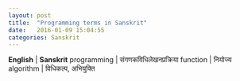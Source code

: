 ```yaml
---
layout: post
title:  "Programming terms in Sanskrit"
date:   2016-01-09 15:04:55
categories: Sanskrit
---
```


**English** | **Sanskrit**
programming | संगणकविधिलेखनप्रक्रिया
function | नियोज्य
algorithm | विधिकल्प, अभियुक्ति


